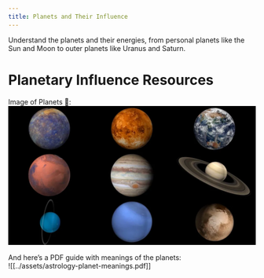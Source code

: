 ```yaml
---
title: Planets and Their Influence
---
```

Understand the planets and their energies, from personal planets like the Sun and Moon to outer planets like Uranus and Saturn.

# Planetary Influence Resources  

Image of Planets 🌌:  
![Planets](../assets/planets.png)  

And here’s a PDF guide with meanings of the planets:  
![[../assets/astrology-planet-meanings.pdf]]
